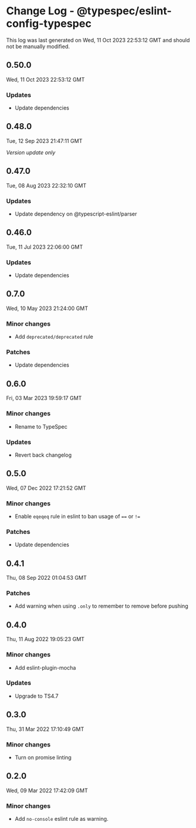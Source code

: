 # Change Log - @typespec/eslint-config-typespec

This log was last generated on Wed, 11 Oct 2023 22:53:12 GMT and should not be manually modified.

## 0.50.0
Wed, 11 Oct 2023 22:53:12 GMT

### Updates

- Update dependencies

## 0.48.0
Tue, 12 Sep 2023 21:47:11 GMT

_Version update only_

## 0.47.0
Tue, 08 Aug 2023 22:32:10 GMT

### Updates

- Update dependency on @typescript-eslint/parser

## 0.46.0
Tue, 11 Jul 2023 22:06:00 GMT

### Updates

- Update dependencies

## 0.7.0
Wed, 10 May 2023 21:24:00 GMT

### Minor changes

- Add `deprecated/deprecated` rule

### Patches

- Update dependencies

## 0.6.0
Fri, 03 Mar 2023 19:59:17 GMT

### Minor changes

- Rename to TypeSpec

### Updates

- Revert back changelog

## 0.5.0
Wed, 07 Dec 2022 17:21:52 GMT

### Minor changes

- Enable `eqeqeq` rule in eslint to ban usage of `==` or `!=`

### Patches

- Update dependencies

## 0.4.1
Thu, 08 Sep 2022 01:04:53 GMT

### Patches

- Add warning when using `.only` to remember to remove before pushing

## 0.4.0
Thu, 11 Aug 2022 19:05:23 GMT

### Minor changes

- Add eslint-plugin-mocha

### Updates

- Upgrade to TS4.7

## 0.3.0
Thu, 31 Mar 2022 17:10:49 GMT

### Minor changes

- Turn on promise linting

## 0.2.0
Wed, 09 Mar 2022 17:42:09 GMT

### Minor changes

- Add `no-console` eslint rule as warning.

